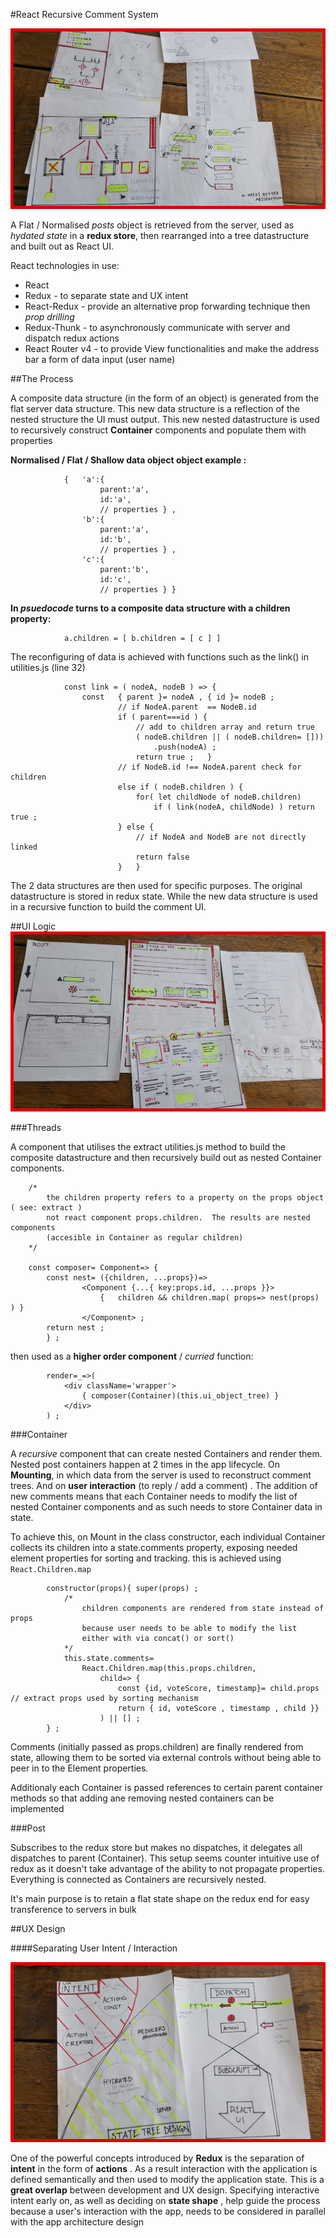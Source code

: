 #React Recursive Comment System

![recursion](./readme/UI-Recursion.jpg)

A Flat / Normalised *posts* object is retrieved from the server, used as _hydated state_ in a **redux store**, then
rearranged into a tree datastructure and built out as React UI.

React technologies in use:

*   React
*   Redux - to separate state and UX intent
*   React-Redux  - provide an alternative prop forwarding technique then _prop drilling_
*   Redux-Thunk - to asynchronously communicate with server and dispatch redux actions
*   React Router v4 - to provide View functionalities and make the address bar a form of data input (user name)



##The Process

A composite data structure (in the form of an object) is generated from the flat server data structure.  This new data structure is a reflection of the nested structure the UI must output.  This new nested datastructure is used to recursively construct  **Container** components and populate them with properties

**Normalised / Flat / Shallow data object object example :**

                {   'a':{
                        parent:'a',
                        id:'a',
                        // properties } ,
                    'b':{
                        parent:'a',
                        id:'b',
                        // properties } ,
                    'c':{
                        parent:'b',
                        id:'c',
                        // properties } }


**In *psuedocode* turns to a composite data structure with a children property:**

                a.children = [ b.children = [ c ] ]


The reconfiguring of data is achieved with functions such as the link() in utilities.js (line 32)


                const link = ( nodeA, nodeB ) => {
                    const   { parent }= nodeA , { id }= nodeB ;
                            // if NodeA.parent  == NodeB.id
                            if ( parent===id ) {
                                // add to children array and return true
                                ( nodeB.children || ( nodeB.children= []))
                                    .push(nodeA) ;
                                return true ;   }
                            // if NodeB.id !== NodeA.parent check for children
                            else if ( nodeB.children ) {
                                for( let childNode of nodeB.children)
                                    if ( link(nodeA, childNode) ) return true ;
                            } else {
                                // if NodeA and NodeB are not directly linked
                                return false
                            }   }

The 2 data structures are then used for specific purposes.  The original datastructure is stored in redux state.  While the new data structure is used in a recursive function to build the comment UI.

##UI Logic
![ui-logic](./readme/UI-Logic.jpg)

###Threads

A component that utilises the extract utilities.js method to build the composite datastructure and then recursively build out as nested Container components.

        /*
            the children property refers to a property on the props object ( see: extract )
            not react component props.children.  The results are nested components
            (accesible in Container as regular children)
        */

        const composer= Component=> {
            const nest= ({children, ...props})=>
                    <Component {...{ key:props.id, ...props }}>
                        {   children && children.map( props=> nest(props) ) }
                    </Component> ;
            return nest ;
            } ;

then used as a **higher order component** / _curried_ function:

            render=_=>(
                <div className='wrapper'>
                    { composer(Container)(this.ui_object_tree) }
                </div>
            ) ;

###Container

A _recursive_ component that can create nested Containers and render them.  Nested post containers happen at 2 times in the app lifecycle. On **Mounting**, in which data from the server is used to reconstruct comment trees. And on **user interaction** (to reply / add a comment) .  The addition of new comments means that each Container needs to modify the list of nested Container components and as such needs to store Container data in state.

To achieve this, on Mount in the class constructor, each individual Container collects its children into a state.comments property, exposing needed element properties for sorting and tracking. this is achieved using ```React.Children.map```

            constructor(props){ super(props) ;
                /*
                    children components are rendered from state instead of props
                    because user needs to be able to modify the list
                    either with via concat() or sort()
                */
                this.state.comments=
                    React.Children.map(this.props.children,
                        child=> {
                            const {id, voteScore, timestamp}= child.props // extract props used by sorting mechanism
                            return { id, voteScore , timestamp , child }}
                        ) || [] ;
            } ;


Comments (initially passed as props.children) are finally rendered from state, allowing them to be sorted via external controls without being able to peer in to the Element properties.

Additionaly each Container is passed references to certain parent container methods so that adding ane removing nested containers can be implemented

###Post

Subscribes to the redux store but makes no dispatches, it delegates all dispatches to parent (Container).
This setup seems counter intuitive use of redux as it doesn't take advantage of the ability to not propagate properties.  Everything is connected
as Containers are recursively nested.

It's main purpose is to retain a flat state shape on the redux end for easy transference to servers in bulk

##UX Design

####Separating User Intent / Interaction

![ux-intent-state](./readme/UX-Intent-State.jpg)

One of the powerful concepts introduced by **Redux** is the separation of **intent** in the form of **actions** .  As a result interaction with the application is defined semantically and then used to modify the application state.  This is a **great overlap** between development and UX design.  Specifying interactive intent early on, as well as deciding on **state shape** , help guide the process because a user's interaction with the app, needs to be considered in parallel with the app architecture design